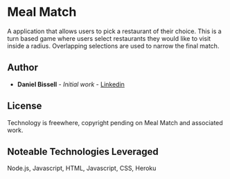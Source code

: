 # Meal Match

A application that allows users to pick a restaurant of their choice. This is a turn based game where users select restaurants they would like to visit inside a radius. Overlapping selections are used to narrow the final match.   


## Author

* **Daniel Bissell** - *Initial work* - [Linkedin](hhttps://www.linkedin.com/in/daniel-bissell/)

## License

Technology is freewhere, copyright pending on Meal Match and associated work.

## Noteable Technologies Leveraged

Node.js, Javascript, HTML, Javascript, CSS, Heroku
